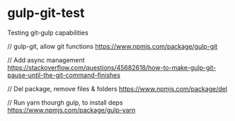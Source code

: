 # gulp-git-test
Testing git-gulp capabilities

// gulp-git, allow git functions
https://www.npmjs.com/package/gulp-git

//      Add async management
https://stackoverflow.com/questions/45682618/how-to-make-gulp-git-pause-until-the-git-command-finishes

// Del package, remove files & folders
https://www.npmjs.com/package/del

// Run yarn thourgh gulp, to install deps
https://www.npmjs.com/package/gulp-yarn
